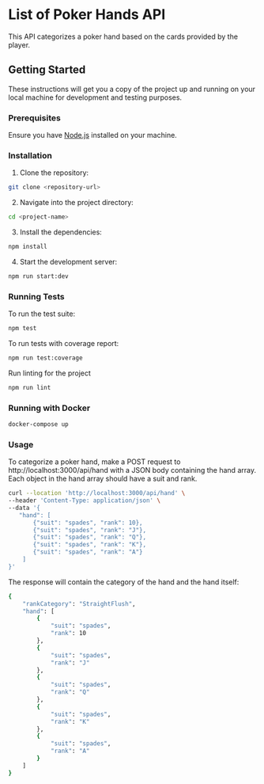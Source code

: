 # List of Poker Hands API

This API categorizes a poker hand based on the cards provided by the player.

## Getting Started

These instructions will get you a copy of the project up and running on your local machine for development and testing purposes.

### Prerequisites

Ensure you have [Node.js](https://nodejs.org/) installed on your machine.

### Installation

1. Clone the repository:

```bash
git clone <repository-url>
```

2. Navigate into the project directory:
```bash
cd <project-name>
```

3. Install the dependencies:
```bash
npm install
```

4. Start the development server:
```bash
npm run start:dev
```

### Running Tests
To run the test suite:
```bash
npm test
```

To run tests with coverage report:
```bash
npm run test:coverage
```

Run linting for the project
```bash
npm run lint
```

### Running with Docker
```bash
docker-compose up
```

### Usage
To categorize a poker hand, make a POST request to http://localhost:3000/api/hand with a JSON body containing the hand array. Each object in the hand array should have a suit and rank.

```bash
curl --location 'http://localhost:3000/api/hand' \
--header 'Content-Type: application/json' \
--data '{
   "hand": [
       {"suit": "spades", "rank": 10},
       {"suit": "spades", "rank": "J"},
       {"suit": "spades", "rank": "Q"},
       {"suit": "spades", "rank": "K"},
       {"suit": "spades", "rank": "A"}
    ]
}'
```

The response will contain the category of the hand and the hand itself:
```bash
{
    "rankCategory": "StraightFlush",
    "hand": [
        {
            "suit": "spades",
            "rank": 10
        },
        {
            "suit": "spades",
            "rank": "J"
        },
        {
            "suit": "spades",
            "rank": "Q"
        },
        {
            "suit": "spades",
            "rank": "K"
        },
        {
            "suit": "spades",
            "rank": "A"
        }
    ]
}
```